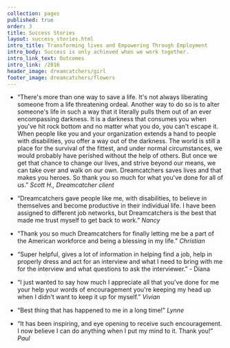 ```yaml
---
collection: pages
published: true
order: 3
title: Success Stories
layout: success_stories.html
intro_title: Transforming lives and Empowering Through Employment
intro_body: Success is only achieved when we work together.
intro_link_text: Outcomes
intro_link: /2016
header_image: dreamcatchers/girl
footer_image: dreamcatchers/flowers
---
```

- “There's more than one way to save a life. It's not always liberating someone from a life threatening ordeal. Another way to do so is to alter someone's life in such a way that it literally pulls them out of an ever encompassing darkness. It is a darkness that consumes you when you've hit rock bottom and no matter what you do, you can't escape it. When people like you and your organization extends a hand to people with disabilities, you offer a way out of the darkness. The world is still a place for the survival of the fittest, and under normal circumstances, we would probably have perished without the help of others. But once we get that chance to change our lives, and strive beyond our means, we can take over and walk on our own. Dreamcatchers saves lives and that makes you heroes. So thank you so much for what you've done for all of us.”  _Scott H., Dreamcatcher client_

- “Dreamcatchers gave people like me, with disabilities, to believe in themselves and become productive in their individual life. I have been assigned to different job networks, but Dreamcatchers is the best that made me trust myself to get back to work.” _Nancy_

- “Thank you so much Dreamcatchers for finally letting me be a part of the American workforce and being a blessing in my life.”  _Christian_

- “Super helpful, gives a lot of information in helping find a job, help in properly dress and act for an interview and what I need to bring with me for the interview and what questions to ask the interviewer.” - Diana

- “I just wanted to say how much I appreciate all that you've done for me your help your words of encouragement you're keeping my head up when I didn't want to keep it up for myself.” _Vivian_

- “Best thing that has happened to me in a long time!” _Lynne_
 
- “It has been inspiring, and eye opening to receive such encouragement.  I now believe I can do anything when I put my mind to it. Thank you!” _Paul_

